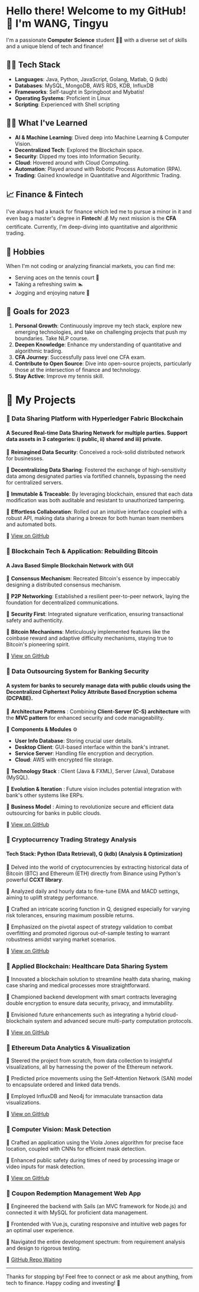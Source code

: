 # Hello there! Welcome to my GitHub! 👋 I'm WANG, Tingyu

I'm a passionate **Computer Science** student 👩‍💻 with a diverse set of skills and a unique blend of tech and finance!


## 👩‍💻 Tech Stack
- **Languages**: Java, Python, JavaScript, Golang, Matlab, Q (kdb)
- **Databases**: MySQL, MongoDB, AWS RDS, KDB, InfluxDB
- **Frameworks**: Self-taught in Springboot and Mybatis!
- **Operating Systems**: Proficient in Linux
- **Scripting**: Experienced with Shell scripting

## 👩‍🏫 What I've Learned
- **AI & Machine Learning**: Dived deep into Machine Learning & Computer Vision.
- **Decentralized Tech**: Explored the Blockchain space.
- **Security**: Dipped my toes into Information Security.
- **Cloud**: Hovered around with Cloud Computing.
- **Automation**: Played around with Robotic Process Automation (RPA).
- **Trading**: Gained knowledge in Quantitative and Algorithmic Trading.

## 📈 Finance & Fintech
I've always had a knack for finance which led me to pursue a minor in it and even bag a master's degree in **Fintech**! :moneybag: My next mission is the **CFA** certificate. Currently, I'm deep-diving into quantitative and algorithmic trading.

## 🎾 Hobbies
When I'm not coding or analyzing financial markets, you can find me:
- Serving aces on the tennis court :tennis:
- Taking a refreshing swim :swimmer:
- Jogging and enjoying nature :runner:

## 🎯 Goals for 2023

1. **Personal Growth**: Continuously improve my tech stack, explore new emerging technologies, and take on challenging projects that push my boundaries. Take NLP course.
2. **Deepen Knowledge**: Enhance my understanding of quantitative and algorithmic trading.
3. **CFA Journey**: Successfully pass level one CFA exam.
4. **Contribute to Open Source**: Dive into open-source projects, particularly those at the intersection of finance and technology.
5. **Stay Active**: Improve my tennis skill.

# 🚀 My Projects
### 👀 Data Sharing Platform with Hyperledger Fabric Blockchain 
#### A Secured Real-time Data Sharing Network for multiple parties. Support data assets in 3 categories: i) public, ii) shared and iii) private. 

🔹 **Reimagined Data Security**: Conceived a rock-solid distributed network for businesses.

🔹 **Decentralizing Data Sharing**: Fostered the exchange of high-sensitivity data among designated parties via fortified channels, bypassing the need for centralized servers.

🔹 **Immutable & Traceable**: By leveraging blockchain, ensured that each data modification was both auditable and resistant to unauthorized tampering.

🔹 **Effortless Collaboration**: Rolled out an intuitive interface coupled with a robust API, making data sharing a breeze for both human team members and automated bots.

🔗 [View on GitHub](https://github.com/WANG-Tingyu/ShareNetwork-Fabric)

### 👀 Blockchain Tech & Application: Rebuilding Bitcoin
#### A Java Based Simple Blockchain Network with GUI

🔹 **Consensus Mechanism**: Recreated Bitcoin's essence by impeccably designing a distributed consensus mechanism.

🔹 **P2P Networking**: Established a resilient peer-to-peer network, laying the foundation for decentralized communications.

🔹 **Security First**: Integrated signature verification, ensuring transactional safety and authenticity.

🔹 **Bitcoin Mechanisms**: Meticulously implemented features like the coinbase reward and adaptive difficulty mechanisms, staying true to Bitcoin's pioneering spirit.

🔗 [View on GitHub](https://github.com/WANG-Tingyu/Blockchain-ty)

### 👀 Data Outsourcing System for Banking Security

#### A system for banks to securely manage data with public clouds using the **Decentralized Ciphertext Policy Attribute Based Encryption schema (DCPABE)**.

🔹 **Architecture Patterns** : Combining **Client-Server (C-S) architecture** with the **MVC pattern** for enhanced security and code manageability.

🔹  **Components & Modules** :gear:
- **User Info Database**: Storing crucial user details.
- **Desktop Client**: GUI-based interface within the bank's intranet.
- **Service Server**: Handling file encryption and decryption.
- **Cloud**: AWS with encrypted file storage.

🔹  **Technology Stack** : Client (Java & FXML), Server (Java), Database (MySQL).

🔹  **Evolution & Iteration** : Future vision includes potential integration with bank's other systems like ERPs.

🔹 **Business Model** : Aiming to revolutionize secure and efficient data outsourcing for banks in public clouds.

🔗 [View on GitHub](https://github.com/WANG-Tingyu/CloudShared_CPABE)


### 👀 Cryptocurrency Trading Strategy Analysis
#### Tech Stack: Python (Data Retrieval), Q (kdb) (Analysis & Optimization)

🔹 Delved into the world of cryptocurrencies by extracting historical data of Bitcoin (BTC) and Ethereum (ETH) directly from Binance using Python's powerful **CCXT library**.

🔹 Analyzed daily and hourly data to fine-tune EMA and MACD settings, aiming to uplift strategy performance.

🔹 Crafted an intricate scoring function in Q, designed especially for varying risk tolerances, ensuring maximum possible returns.

🔹 Emphasized on the pivotal aspect of strategy validation to combat overfitting and promoted rigorous out-of-sample testing to warrant robustness amidst varying market scenarios.

🔗 [View on GitHub](https://github.com/WANG-Tingyu/Technical-Indicator)

### 👀 Applied Blockchain: Healthcare Data Sharing System

🔹 Innovated a blockchain solution to streamline health data sharing, making case sharing and medical processes more straightforward.

🔹 Championed backend development with smart contracts leveraging double encryption to ensure data security, privacy, and immutability.

🔹 Envisioned future enhancements such as integrating a hybrid cloud-blockchain system and advanced secure multi-party computation protocols.

🔗 [View on GitHub](https://github.com/WANG-Tingyu/Healthcare-Data-Sharing-System)

### 👀 Ethereum Data Analytics & Visualization

🔹 Steered the project from scratch, from data collection to insightful visualizations, all by harnessing the power of the Ethereum network.

🔹 Predicted price movements using the Self-Attention Network (SAN) model to encapsulate ordered and linked data trends.

🔹 Employed InfluxDB and Neo4j for immaculate transaction data visualizations.

🔗 [View on GitHub](https://github.com/WANG-Tingyu/Eth-Data-Analytics-Visualization)

### 👀 Computer Vision: Mask Detection

🔹 Crafted an application using the Viola Jones algorithm for precise face location, coupled with CNNs for efficient mask detection.

🔹 Enhanced public safety during times of need by processing image or video inputs for mask detection.

🔗 [View on GitHub](https://github.com/WANG-Tingyu/Face-Mask-Detection-CNN)

### 👀 Coupon Redemption Management Web App

🔹 Engineered the backend with Sails (an MVC framework for Node.js) and connected it with MySQL for proficient data management.

🔹 Frontended with Vue.js, curating responsive and intuitive web pages for an optimal user experience.

🔹 Navigated the entire development spectrum: from requirement analysis and design to rigorous testing.

🔗 [GitHub Repo Waiting](YOUR_LINK_HERE)





---

Thanks for stopping by! Feel free to connect or ask me about anything, from tech to finance. Happy coding and investing! 🚀
